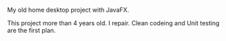 My old home desktop project with JavaFX.

This project more than 4 years old. I repair. Clean codeing and Unit testing are the first plan.
